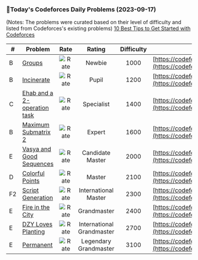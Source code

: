 ### 🌟Today's Codeforces Daily Problems (2023-09-17)
(Notes: The problems were curated based on their level of difficulty and listed from Codeforces's existing problems)
[10 Best Tips to Get Started with Codeforces](https://github.com/ika9810/Codeforces-Daily-Problems/blob/main/10%20Best%20Tips%20to%20Get%20Started%20with%20Codeforces.md)

| # | Problem | Rate| Rating | Difficulty | Contest |
|---| ----- | :--------: | :----------: | :----------: | ---------- |
|B|[Groups](https://codeforces.com/contest/1598/problem/B)|![Rate](https://img.shields.io/badge/Newbie-1000-lightgrey)|Newbie|1000|[https://codeforces.com/contest/1598](https://codeforces.com/contest/1598)|
|B|[Incinerate](https://codeforces.com/contest/1763/problem/B)|![Rate](https://img.shields.io/badge/Pupil-1200-brightgreen)|Pupil|1200|[https://codeforces.com/contest/1763](https://codeforces.com/contest/1763)|
|C|[Ehab and a 2-operation task](https://codeforces.com/contest/1088/problem/C)|![Rate](https://img.shields.io/badge/Specialist-1400-9cf)|Specialist|1400|[https://codeforces.com/contest/1088](https://codeforces.com/contest/1088)|
|B|[Maximum Submatrix 2](https://codeforces.com/contest/375/problem/B)|![Rate](https://img.shields.io/badge/Expert-1600-blue)|Expert|1600|[https://codeforces.com/contest/375](https://codeforces.com/contest/375)|
|E|[Vasya and Good Sequences](https://codeforces.com/contest/1030/problem/E)|![Rate](https://img.shields.io/badge/Candidate%20Master-2000-blueviolet)|Candidate Master|2000|[https://codeforces.com/contest/1030](https://codeforces.com/contest/1030)|
|D|[Colorful Points](https://codeforces.com/contest/909/problem/D)|![Rate](https://img.shields.io/badge/Master-2100-orange)|Master|2100|[https://codeforces.com/contest/909](https://codeforces.com/contest/909)|
|F2|[Script Generation](https://codeforces.com/contest/177/problem/F2)|![Rate](https://img.shields.io/badge/International%20Master-2300-orange)|International Master|2300|[https://codeforces.com/contest/177](https://codeforces.com/contest/177)|
|E|[Fire in the City](https://codeforces.com/contest/845/problem/E)|![Rate](https://img.shields.io/badge/Grandmaster-2400-red)|Grandmaster|2400|[https://codeforces.com/contest/845](https://codeforces.com/contest/845)|
|E|[DZY Loves Planting](https://codeforces.com/contest/444/problem/E)|![Rate](https://img.shields.io/badge/International%20Grandmaster-2700-red)|International Grandmaster|2700|[https://codeforces.com/contest/444](https://codeforces.com/contest/444)|
|E|[Permanent](https://codeforces.com/contest/468/problem/E)|![Rate](https://img.shields.io/badge/Legendary%20Grandmaster-3100-red)|Legendary Grandmaster|3100|[https://codeforces.com/contest/468](https://codeforces.com/contest/468)|
